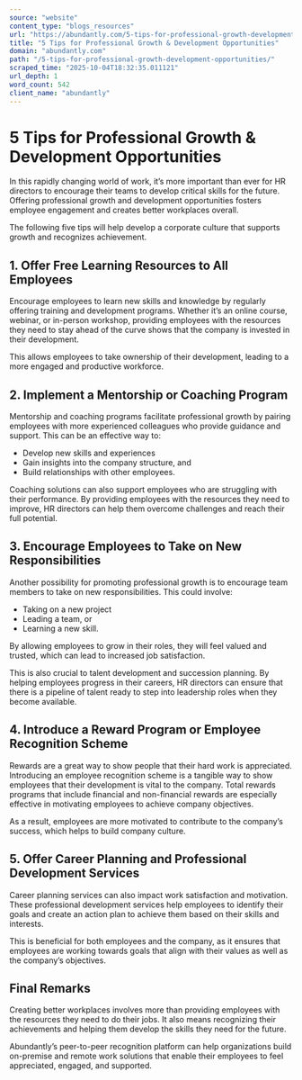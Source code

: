 ```yaml
---
source: "website"
content_type: "blogs_resources"
url: "https://abundantly.com/5-tips-for-professional-growth-development-opportunities/"
title: "5 Tips for Professional Growth & Development Opportunities"
domain: "abundantly.com"
path: "/5-tips-for-professional-growth-development-opportunities/"
scraped_time: "2025-10-04T18:32:35.011121"
url_depth: 1
word_count: 542
client_name: "abundantly"
---
```


# 5 Tips for Professional Growth & Development Opportunities

In this rapidly changing world of work, it’s more important than ever for HR directors to encourage their teams to develop critical skills for the future. Offering professional growth and development opportunities fosters employee engagement and creates better workplaces overall.

The following five tips will help develop a corporate culture that supports growth and recognizes achievement.

## 1. Offer Free Learning Resources to All Employees

Encourage employees to learn new skills and knowledge by regularly offering training and development programs. Whether it’s an online course, webinar, or in-person workshop, providing employees with the resources they need to stay ahead of the curve shows that the company is invested in their development.

This allows employees to take ownership of their development, leading to a more engaged and productive workforce.

## 2. Implement a Mentorship or Coaching Program

Mentorship and coaching programs facilitate professional growth by pairing employees with more experienced colleagues who provide guidance and support. This can be an effective way to:

* Develop new skills and experiences
* Gain insights into the company structure, and
* Build relationships with other employees.

Coaching solutions can also support employees who are struggling with their performance. By providing employees with the resources they need to improve, HR directors can help them overcome challenges and reach their full potential.

## 3. Encourage Employees to Take on New Responsibilities

Another possibility for promoting professional growth is to encourage team members to take on new responsibilities. This could involve:

* Taking on a new project
* Leading a team, or  
* Learning a new skill.

By allowing employees to grow in their roles, they will feel valued and trusted, which can lead to increased job satisfaction.

This is also crucial to talent development and succession planning. By helping employees progress in their careers, HR directors can ensure that there is a pipeline of talent ready to step into leadership roles when they become available.

## 4. Introduce a Reward Program or Employee Recognition Scheme

Rewards are a great way to show people that their hard work is appreciated. Introducing an employee recognition scheme is a tangible way to show employees that their development is vital to the company. Total rewards programs that include financial and non-financial rewards are especially effective in motivating employees to achieve company objectives.

As a result, employees are more motivated to contribute to the company’s success, which helps to build company culture.

## 5. Offer Career Planning and Professional Development Services

Career planning services can also impact work satisfaction and motivation. These professional development services help employees to identify their goals and create an action plan to achieve them based on their skills and interests.

This is beneficial for both employees and the company, as it ensures that employees are working towards goals that align with their values as well as the company’s objectives.

## Final Remarks

Creating better workplaces involves more than providing employees with the resources they need to do their jobs. It also means recognizing their achievements and helping them develop the skills they need for the future.

Abundantly’s peer-to-peer recognition platform can help organizations build on-premise and remote work solutions that enable their employees to feel appreciated, engaged, and supported.